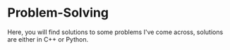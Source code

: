 # Problem-Solving
Here, you will find solutions to some problems I've come across, solutions are either in C++ or Python.
